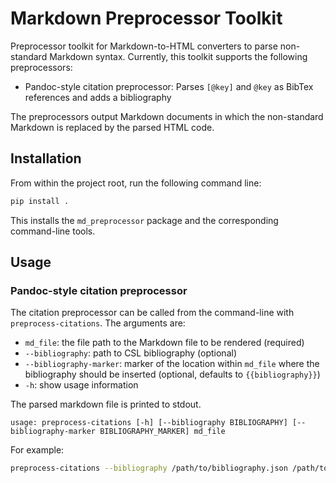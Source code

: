 # Markdown Preprocessor Toolkit

Preprocessor toolkit for Markdown-to-HTML converters to parse non-standard 
Markdown syntax. 
Currently, this toolkit supports the following preprocessors:

- Pandoc-style citation preprocessor: Parses `[@key]` and `@key` as BibTex 
  references and adds a bibliography

The preprocessors output Markdown documents in which the non-standard Markdown 
is replaced by the parsed HTML code.

## Installation

From within the project root, run the following command line:

```bash
pip install .
```

This installs the `md_preprocessor` package and the corresponding command-line 
tools.

## Usage

### Pandoc-style citation preprocessor

The citation preprocessor can be called from the command-line with 
`preprocess-citations`. The arguments are:

  - `md_file`: the file path to the Markdown file to be rendered (required)
  - `--bibliography`: path to CSL bibliography (optional) 
  - `--bibliography-marker`: marker of the location within `md_file` where the  
    bibliography should be inserted (optional, defaults to `{{bibliography}}`)
  - `-h`: show usage information

The parsed markdown file is printed to stdout.

```
usage: preprocess-citations [-h] [--bibliography BIBLIOGRAPHY] [--bibliography-marker BIBLIOGRAPHY_MARKER] md_file
```

For example:

```bash
preprocess-citations --bibliography /path/to/bibliography.json /path/to/document.md > /path/to/parsed-document.md
```
